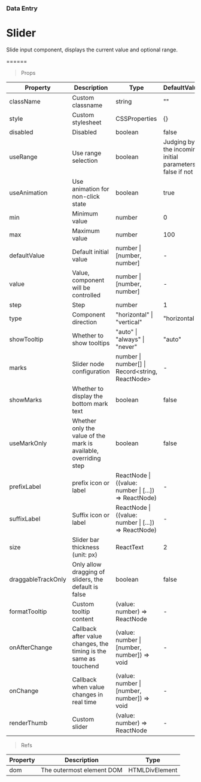 ### Data Entry

# Slider 

Slide input component, displays the current value and optional range.

======

> Props

|Property|Description|Type|DefaultValue|
|----------|-------------|------|------|
|className|Custom classname|string|""|
|style|Custom stylesheet|CSSProperties|{}|
|disabled|Disabled|boolean|false|
|useRange|Use range selection|boolean|Judging by the incoming initial parameters, false if not|
|useAnimation|Use animation for non\-click state|boolean|true|
|min|Minimum value|number|0|
|max|Maximum value|number|100|
|defaultValue|Default initial value|number \| \[number, number\]|-|
|value|Value, component will be controlled|number \| \[number, number\]|-|
|step|Step|number|1|
|type|Component direction|"horizontal" \| "vertical"|"horizontal"|
|showTooltip|Whether to show tooltips|"auto" \| "always" \| "never"|"auto"|
|marks|Slider node configuration|number \| number\[\] \| Record\<string, ReactNode\>|-|
|showMarks|Whether to display the bottom mark text|boolean|false|
|useMarkOnly|Whether only the value of the mark is available, overriding step|boolean|false|
|prefixLabel|prefix icon or label|ReactNode \| ((value: number \| \[\.\.\.\]) =\> ReactNode)|-|
|suffixLabel|Suffix icon or label|ReactNode \| ((value: number \| \[\.\.\.\]) =\> ReactNode)|-|
|size|Slider bar thickness (unit: px)|ReactText|2|
|draggableTrackOnly|Only allow dragging of sliders,  the default is false|boolean|false|
|formatTooltip|Custom tooltip content|(value: number) =\> ReactNode|-|
|onAfterChange|Callback after value changes, the timing is the same as touchend|(value: number \| \[number, number\]) =\> void|-|
|onChange|Callback when value changes in real time|(value: number \| \[number, number\]) =\> void|-|
|renderThumb|Custom slider|(value: number) =\> ReactNode|-|

> Refs

|Property|Description|Type|
|----------|-------------|------|
|dom|The outermost element DOM|HTMLDivElement|
